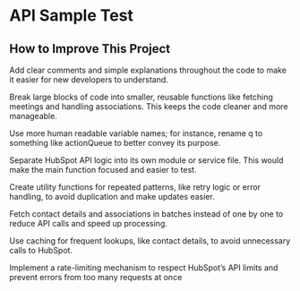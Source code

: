 # API Sample Test

## How to Improve This Project

Add clear comments and simple explanations throughout the code to make it easier for new developers to understand.

Break large blocks of code into smaller, reusable functions like fetching meetings and handling associations. This keeps the code cleaner and more manageable.

Use more human readable variable names; for instance, rename q to something like actionQueue to better convey its purpose.

Separate HubSpot API logic into its own module or service file. This would make the main function focused and easier to test.

Create utility functions for repeated patterns, like retry logic or error handling, to avoid duplication and make updates easier.

Fetch contact details and associations in batches instead of one by one to reduce API calls and speed up processing.

Use caching for frequent lookups, like contact details, to avoid unnecessary calls to HubSpot.

Implement a rate-limiting mechanism to respect HubSpot’s API limits and prevent errors from too many requests at once
